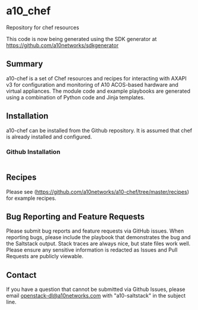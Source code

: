 # a10_chef
Repository for chef resources

This code is now being generated using the SDK generator at https://github.com/a10networks/sdkgenerator

## Summary
a10-chef is a set of Chef resources and recipes for interacting with AXAPI v3 for configuration and monitoring of A10 ACOS-based hardware and virtual appliances. The module code and example playbooks are generated using a combination of Python code and Jinja templates.

## Installation
a10-chef can be installed from the Github repository. It is assumed that chef is already installed and configured.

### Github Installation
```console

```

## Recipes
Please see (https://github.com/a10networks/a10-chef/tree/master/recipes) for example recipes.


## Bug Reporting and Feature Requests
Please submit bug reports and feature requests via GitHub issues. When reporting bugs, please include the playbook that demonstrates the bug and the Saltstack output. Stack traces are always nice, but state files work well. Please ensure any sensitive information is redacted as Issues and Pull Requests are publicly viewable.

## Contact
If you have a question that cannot be submitted via Github Issues, please email openstack-dl@a10networks.com with "a10-saltstack" in the subject line. 
